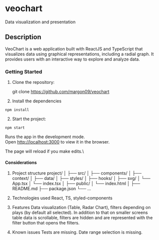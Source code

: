 # veochart
Data visualization and presentation

## Description

VeoChart is a web application built with ReactJS and TypeScript that visualizes data using graphical representations, including a radial graph. It provides users with an interactive way to explore and analyze data.

### Getting Started

1. Clone the repository:

   git clone https://github.com/margon09/veochart

2. Install the dependencies

`npm install`

2. Start the project:

 `npm start`

Runs the app in the development mode.\
Open [http://localhost:3000](http://localhost:3000) to view it in the browser.

The page will reload if you make edits.\

#### Considerations

1. Project structure
project/
│
├── src/
│   ├── components/
│   ├── context/
│   ├── data/
│   ├── styles/
│   ├── hooks/
│   ├── svg/
│   └── App.tsx
│   └── index.tsx
│
├── public/
│   └── index.html
│
├── README.md
├── package.json
└── ...

2. Technologies used
React, TS, styled-components

3. Features
Data visualization (Table, Radar Chart), filters depending on plays (by default all selected).
In addition to that on smaller screens table data is scrollable, filters are hidden and are represented
with the filter button that opens the filters.

4. Known issues
Tests are missing.
Date range selection is missing.
